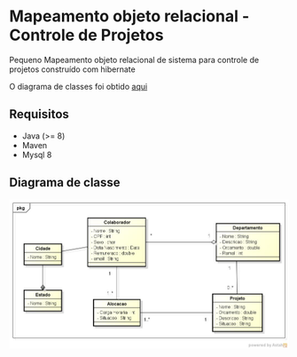 # Mapeamento objeto relacional - Controle de Projetos

Pequeno Mapeamento objeto relacional de sistema para controle de projetos construído com hibernate

O diagrama de classes foi obtido [aqui](https://www.devmedia.com.br/como-construir-uma-aplicacao-de-controle-de-projetos-com-javaee/32873)

## Requisitos

- Java (>= 8)
- Maven
- Mysql 8

## Diagrama de classe

![aqui](controleprojetos.jpg)
